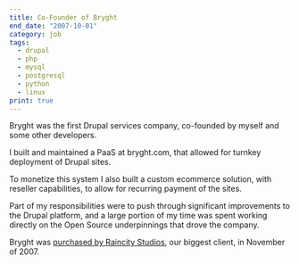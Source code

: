 ```yaml
---
title: Co-Founder of Bryght
end_date: "2007-10-01"
category: job
tags: 
  - drupal
  - php
  - mysql
  - postgresql
  - python
  - linux
print: true
---
```

Bryght was the first Drupal services company, co-founded by myself and some other developers.

I built and maintained a PaaS at bryght.com, that allowed for turnkey deployment of Drupal sites.

To monetize this system I also built a custom ecommerce solution, with reseller capabilities, to allow for recurring payment
of the sites.

Part of my responsibilities were to push through significant improvements to the Drupal platform,
and a large portion of my time was spent working directly on the Open Source underpinnings that drove
the company.

Bryght was [purchased by Raincity Studios](http://www.prweb.com/releases/raincity-studios/acquires-bryght/prweb571216.htm), our biggest client, in November of 2007.
